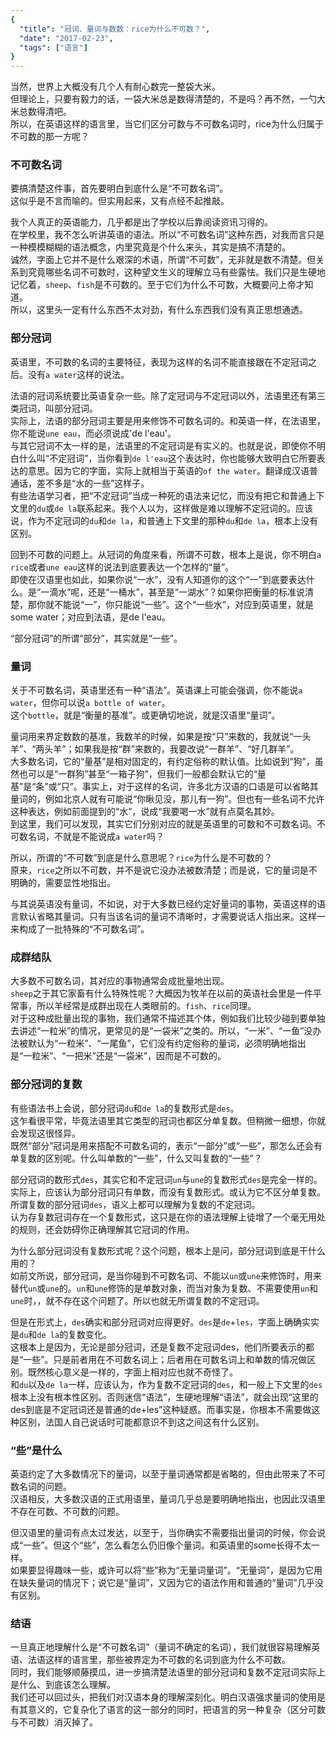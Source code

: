 ```yaml
---
{
  "title": "冠词、量词与数数：rice为什么不可数？",
  "date": "2017-02-23",
  "tags": ["语言"]
}
---
```


当然，世界上大概没有几个人有耐心数完一整袋大米。  
但理论上，只要有毅力的话，一袋大米总是数得清楚的，不是吗？再不然，一勺大米总数得清吧。  
所以，在英语这样的语言里，当它们区分可数与不可数名词时，rice为什么归属于不可数的那一方呢？

### 不可数名词

要搞清楚这件事，首先要明白到底什么是“不可数名词”。  
这似乎是不言而喻的。但实用起来，又有点经不起推敲。

我个人真正的英语能力，几乎都是出了学校以后靠阅读资讯习得的。  
在学校里，我不怎么听讲英语的语法。所以“不可数名词”这种东西，对我而言只是一种模模糊糊的语法概念，内里究竟是个什么来头，其实是搞不清楚的。  
诚然，字面上它并不是什么艰深的术语，所谓“不可数”，无非就是数不清楚。但关系到究竟哪些名词不可数时，这种望文生义的理解立马有些露怯。我们只是生硬地记忆着，`sheep`、`fish`是不可数的。至于它们为什么不可数，大概要问上帝才知道。  
所以，这里头一定有什么东西不太对劲，有什么东西我们没有真正思想通透。

### 部分冠词

英语里，不可数的名词的主要特征，表现为这样的名词不能直接跟在不定冠词之后。没有`a water`这样的说法。

法语的冠词系统要比英语复杂一些。除了定冠词与不定冠词以外，法语里还有第三类冠词，叫部分冠词。  
实际上，法语的部分冠词主要是用来修饰不可数名词的。和英语一样，在法语里，你不能说`une eau`，而必须说成'de l'eau'。  
与其它冠词不太一样的是，法语里的不定冠词是有实义的。也就是说，即使你不明白什么叫“不定冠词”，当你看到`de l'eau`这个表达时，你也能够大致明白它所要表达的意思。因为它的字面，实际上就相当于英语的`of the water`。翻译成汉语普通话，差不多是“水的一些”这样子。  
有些法语学习者，把“不定冠词”当成一种死的语法来记忆，而没有把它和普通上下文里的`du`或`de la`联系起来。我个人以为，这样做是难以理解不定冠词的。应该说，作为不定冠词的`du`和`de la`，和普通上下文里的那种`du`和`de la`，根本上没有区别。

回到不可数的问题上。从冠词的角度来看，所谓不可数，根本上是说，你不明白`a rice`或者`une eau`这样的说法到底要表达一个怎样的“量”。  
即使在汉语里也如此，如果你说“一水”，没有人知道你的这个“一”到底要表达什么。是“一滴水”呢，还是“一桶水”，甚至是“一湖水”？如果你把衡量的标准说清楚，那你就不能说“一”，你只能说“一些”。这个“一些水”，对应到英语里，就是some water；对应到法语，是de l'eau。

“部分冠词”的所谓“部分”，其实就是“一些”。

### 量词

关于不可数名词，英语里还有一种“语法”。英语课上可能会强调，你不能说`a water`，但你可以说`a bottle of water`。  
这个`bottle`，就是“衡量的基准”。或更确切地说，就是汉语里“量词”。

量词用来界定数数的基准，我数羊的时候，如果是按“只”来数的，我就说“一头羊”、“两头羊”；如果我是按“群”来数的，我要改说“一群羊”、“好几群羊”。  
大多数名词，它的“量基”是相对固定的，有约定俗称的默认值。比如说到“狗”，虽然也可以是“一群狗”甚至“一箱子狗”，但我们一般都会默认它的“量基”是“条”或“只”。事实上，对于这样的名词，许多北方汉语的口语是可以省略其量词的，例如北京人就有可能说“你瞅见没，那儿有一狗”。但也有一些名词不允许这种表达，例如前面提到的“水”，说成“我要喝一水”就有点莫名其妙。  
到这里，我们可以发现，其实它们分别对应的就是英语里的可数和不可数名词。不可数名词，不就是不能说成`a water`吗？

所以，所谓的“不可数”到底是什么意思呢？`rice`为什么是不可数的？  
原来，`rice`之所以不可数，并不是说它没办法被数清楚；而是说，它的量词是不明确的，需要显性地指出。  

与其说英语没有量词，不如说，对于大多数已经约定好量词的事物，英语这样的语言默认省略其量词。只有当该名词的量词不清晰时，才需要说话人指出来。这样一来构成了一批特殊的“不可数名词”。

### 成群结队

大多数不可数名词，其对应的事物通常会成批量地出现。  
`sheep`之于其它家畜有什么特殊性呢？大概因为牧羊在以前的英语社会里是一件平常事，所以羊经常是成群出现在人类眼前的。`fish`、`rice`同理。  
对于这种成批量出现的事物，我们通常不描述其个体，例如我们比较少碰到要单独去讲述“一粒米”的情况，更常见的是“一袋米”之类的。所以，“一米”、“一鱼”没办法被默认为“一粒米”、“一尾鱼”，它们没有约定俗称的量词，必须明确地指出是“一粒米”、“一把米”还是“一袋米”，因而是不可数的。

### 部分冠词的复数

有些语法书上会说，部分冠词`du`和`de la`的复数形式是`des`。  
这乍看很平常，毕竟法语里其它类型的冠词也都区分单复数。但稍微一细想，你就会发现这很怪异。  
既然“部分”冠词是用来搭配不可数名词的，表示“一部分”或“一些”，那怎么还会有单复数的区别呢。什么叫单数的“一些”，什么又叫复数的“一些”？

部分冠词的数形式`des`，其实它和不定冠词`un`与`une`的复数形式`des`是完全一样的。  
实际上，应该认为部分冠词只有单数，而没有复数形式。或认为它不区分单复数。所谓复数的部分冠词`des`，语义上都可以理解为复数的不定冠词。  
认为存复数冠词存在一个复数形式，这只是在你的语法理解上徒增了一个毫无用处的规则，还会妨碍你正确理解其它冠词的作用。

为什么部分冠词没有复数形式呢？这个问题，根本上是问，部分冠词到底是干什么用的？  
如前文所说，部分冠词，是当你碰到不可数名词、不能以`un`或`une`来修饰时，用来替代`un`或`une`的。`un`和`une`修饰的是单数对象，而当对象为复数、不需要使用`un`和`une`时，，就不存在这个问题了。所以也就无所谓复数的不定冠词。

但是在形式上，`des`确实和部分冠词对应得更好。`des`是`de`+`les`，字面上确确实实是`du`和`de la`的复数变化。  
这根本上是因为，无论是部分冠词，还是复数不定冠词des，他们所要表示的都是“一些”。只是前者用在不可数名词上；后者用在可数名词上和单数的情况做区别。既然核心意义是一样的，字面上相对应也就不奇怪了。  
和`du`以及`de la`一样，应该认为，作为复数不定冠词的`des`，和一般上下文里的`des`根本上没有根本性区别。否则迷信“语法”，生硬地理解“语法”，就会出现“这里的des到底是不定冠词还是普通的de+les”这种疑惑。而事实是，你根本不需要做这种区别，法国人自己说话时可能都意识不到这之间这有什么区别。


### “些”是什么

英语约定了大多数情况下的量词，以至于量词通常都是省略的，但由此带来了不可数名词的问题。  
汉语相反，大多数汉语的正式用语里，量词几乎总是要明确地指出，也因此汉语里不存在可数、不可数的问题。

但汉语里的量词有点太过发达，以至于，当你确实不需要指出量词的时候，你会说成“一些”。但这个“些”，怎么看怎么仍旧像个量词。和英语里的some长得不太一样。  
如果要显得趣味一些，或许可以将“些”称为“无量词量词”。“无量词”，是因为它用在缺失量词的情况下；说它是“量词”，又因为它的语法作用和普通的“量词”几乎没有区别。

### 结语

一旦真正地理解什么是“不可数名词”（量词不确定的名词），我们就很容易理解英语、法语这样的语言里，那些被界定为不可数的名词到底为什么不可数。  
同时，我们能够顺藤摸瓜，进一步搞清楚法语里的部分冠词和复数不定冠词实际上是什么、到底该怎么理解。  
我们还可以回过头，把我们对汉语本身的理解深刻化。明白汉语强求量词的使用是有其意义的，它复杂化了语言的这一部分的同时，把语言的另一种复杂（区分可数与不可数）消灭掉了。
